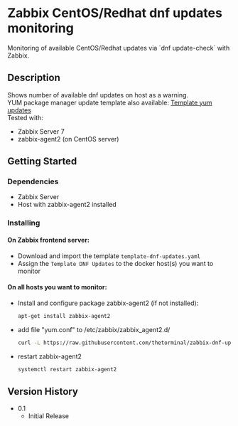 # Zabbix CentOS/Redhat dnf updates monitoring
Monitoring of available CentOS/Redhat updates via ´dnf update-check´ with Zabbix.  

## Description
Shows number of available dnf updates on host as a warning.  
YUM package manager update template also available: [Template yum updates](https://github.com/thetorminal/zabbix-yum-updates)  
Tested with:  
* Zabbix Server 7
* zabbix-agent2 (on CentOS server)

## Getting Started
### Dependencies
* Zabbix Server
* Host with zabbix-agent2 installed

### Installing
#### On Zabbix frontend server:  
* Download and import the template `template-dnf-updates.yaml`  
* Assign the `Template DNF Updates` to the docker host(s) you want to monitor  

#### On all hosts you want to monitor:
* Install and configure package zabbix-agent2 (if not installed):  
     ```sh
     apt-get install zabbix-agent2
     ```
* add file "yum.conf" to /etc/zabbix/zabbix_agent2.d/
     ```sh
     curl -L https://raw.githubusercontent.com/thetorminal/zabbix-dnf-updates/refs/heads/main/dnf.conf -o /etc/zabbix/zabbix_agent2.d/dnf.conf
     ```  
* restart zabbix-agent2
     ```sh
     systemctl restart zabbix-agent2
     ```
     
## Version History
* 0.1
    * Initial Release

